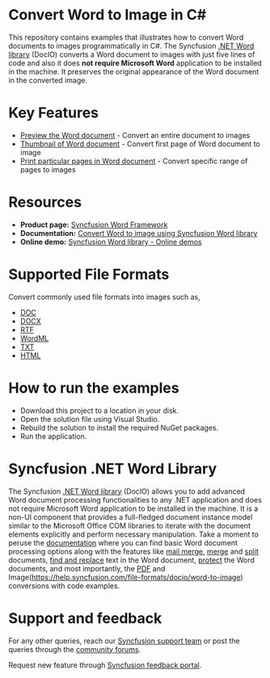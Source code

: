 # Convert Word to Image in C#

This repository contains examples that illustrates how to convert Word documents to images programmatically in C#. The Syncfusion [.NET&nbsp;Word library](https://www.syncfusion.com/document-processing/word-framework/net/word-library?utm_source=github&utm_medium=listing&utm_campaign=word-to-image-examples) (DocIO) converts a Word document to images with just five lines of code and also it does **not require Microsoft Word** application to be installed in the machine. It preserves the original appearance of the Word document in the converted image.

# Key Features

-	[Preview the Word document](Convert-Word-to-image/) - Convert an entire document to images 
-	[Thumbnail of Word document](First-page-of-Word-to-image/) - Convert first page of Word document to image 
-	[Print particular pages in Word document](Specific-range-of-pages-Word-to-image/) - Convert specific range of pages to images 

# Resources

- **Product page:** [Syncfusion Word Framework](https://www.syncfusion.com/document-processing/word-framework/net?utm_source=github&utm_medium=listing&utm_campaign=word-to-image-examples)
- **Documentation:** [Convert Word to image using Syncfusion Word library](https://help.syncfusion.com/file-formats/docio/word-to-image)
- **Online demo:** [Syncfusion Word library - Online demos](https://ej2.syncfusion.com/aspnetcore/DocIO/SalesInvoice)

# Supported File Formats
Convert commonly used file formats into images such as,

-	[DOC](https://help.syncfusion.com/file-formats/docio/word-file-formats)
-	[DOCX](https://help.syncfusion.com/file-formats/docio/word-file-formats)
-	[RTF](https://help.syncfusion.com/file-formats/docio/rtf)
-	[WordML](https://help.syncfusion.com/file-formats/docio/word-file-formats#word-processing-xml-xml)
-	[TXT](https://help.syncfusion.com/file-formats/docio/text)
-	[HTML](https://help.syncfusion.com/file-formats/docio/html)

# How to run the examples

- Download this project to a location in your disk.
-	Open the solution file using Visual Studio.
-	Rebuild the solution to install the required NuGet packages.
-	Run the application.

# Syncfusion .NET Word Library
The Syncfusion [.NET Word library](https://www.syncfusion.com/document-processing/word-framework/net/word-library?utm_source=github&utm_medium=listing&utm_campaign=word-to-image-examples) (DocIO) allows you to add advanced Word document processing functionalities to any .NET application and does not require Microsoft Word application to be installed in the machine. It is a non-UI component that provides a full-fledged document instance model similar to the Microsoft Office COM libraries to iterate with the document elements explicitly and perform necessary manipulation. Take a moment to peruse the [documentation](https://help.syncfusion.com/file-formats/docio/getting-started) where you can find basic Word document processing options along with the features like [mail merge](https://help.syncfusion.com/file-formats/docio/working-with-mail-merge), [merge](https://help.syncfusion.com/file-formats/docio/word-document/merging-word-documents) and [split](https://help.syncfusion.com/file-formats/docio/word-document/split-word-documents) documents, [find and replace](https://help.syncfusion.com/file-formats/docio/working-with-find-and-replace) text in the Word document, [protect](https://help.syncfusion.com/file-formats/docio/working-with-security) the Word documents, and most importantly, the [PDF](https://help.syncfusion.com/file-formats/docio/word-to-pdf) and Image(https://help.syncfusion.com/file-formats/docio/word-to-image) conversions with code examples.

# Support and feedback
For any other queries, reach our [Syncfusion support team](https://support.syncfusion.com/?utm_source=github&utm_medium=listing&utm_campaign=word-to-image-examples) or post the queries through the [community forums](https://www.syncfusion.com/forums?utm_source=github&utm_medium=listing&utm_campaign=word-to-image-examples).

Request new feature through [Syncfusion feedback portal](https://www.syncfusion.com/feedback?utm_source=github&utm_medium=listing&utm_campaign=word-to-image-examples).


